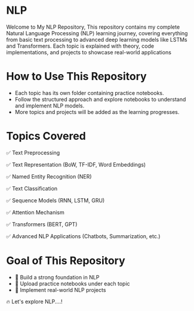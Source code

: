 # NLP
Welcome to My NLP Repository, This repository contains my complete Natural Language Processing (NLP) learning journey, covering everything from basic text processing to advanced deep learning models like LSTMs and Transformers. Each topic is explained with theory, code implementations, and projects to showcase real-world applications

# How to Use This Repository
- Each topic has its own folder containing practice notebooks.
- Follow the structured approach and explore notebooks to understand and implement NLP models.
- More topics and projects will be added as the learning progresses.

# Topics Covered
✅ Text Preprocessing

✅ Text Representation (BoW, TF-IDF, Word Embeddings)

✅ Named Entity Recognition (NER)

✅ Text Classification

✅ Sequence Models (RNN, LSTM, GRU)

✅ Attention Mechanism

✅ Transformers (BERT, GPT)

✅ Advanced NLP Applications (Chatbots, Summarization, etc.)

# Goal of This Repository
- 📌 Build a strong foundation in NLP
- 📝 Upload practice notebooks under each topic
- 🚀 Implement real-world NLP projects

🔥 Let's explore NLP....! 

